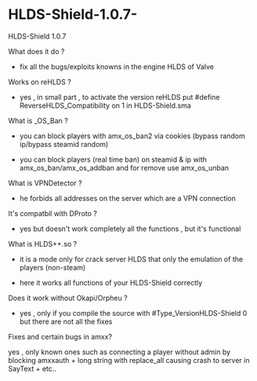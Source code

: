 # HLDS-Shield-1.0.7-
HLDS-Shield 1.0.7

What does it do ?

- fix all the bugs/exploits knowns in the engine HLDS of Valve

Works on reHLDS ?

- yes , in small part , to activate the version reHLDS put #define ReverseHLDS_Compatibility on 1 in HLDS-Shield.sma

What is _OS_Ban ?

- you can block players with amx_os_ban2 <name> <reason> <time> via cookies (bypass random ip/bypass steamid random)
  
- you can block players (real time ban) on steamid & ip with amx_os_ban/amx_os_addban and for remove use amx_os_unban

What is VPNDetector ?

- he forbids all addresses on the server which are a VPN connection
  
It's compatbil with DProto ?

- yes but doesn't work completely all the functions , but it's functional

What is HLDS++.so ?

- it is a mode only for crack server HLDS that only the emulation of the players (non-steam)

- here it works all functions of your HLDS-Shield correctly

Does it work without Okapi/Orpheu ?

- yes , only if you compile the source with #Type_VersionHLDS-Shield 0 but there are not all the fixes

Fixes and certain bugs in amxx? 

yes , only known ones such as connecting a player without admin by blocking amxxauth + long string with replace_all causing crash to server in SayText + etc.. 
